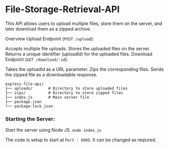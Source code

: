 # File-Storage-Retrieval-API
This API allows users to upload multiple files, store them on the server, and later download them as a zipped archive.

Overview
Upload Endpoint (`POST /upload`):

Accepts multiple file uploads.
Stores the uploaded files on the server.
Returns a unique identifier (uploadId) for the uploaded files.
Download Endpoint (`GET /download/:id`):

Takes the uploadId as a URL parameter.
Zips the corresponding files.
Sends the zipped file as a downloadable response.

```
express-file-api/
├── uploads/       # Directory to store uploaded files
├── zips/          # Directory to store zipped files
├── index.js       # Main server file
├── package.json
└── package-lock.json
```

### Starting the Server:
Start the server using Node JS.
`node index.js`

The code is setup to start at `Port : 8005`. It can be changed as reqiured.
